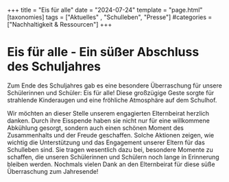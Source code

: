 +++
title = "Eis für alle"
date = "2024-07-24"
template = "page.html"
[taxonomies]
tags = ["Aktuelles" , "Schulleben", "Presse"]
#categories = ["Nachhaltigkeit & Ressourcen"]
+++
# Eis für alle - Ein süßer Abschluss des Schuljahres
Zum Ende des Schuljahres gab es eine besondere Überraschung für unsere Schülerinnen und Schüler: Eis für alle! Diese großzügige Geste sorgte für strahlende Kinderaugen und eine fröhliche Atmosphäre auf dem Schulhof.

<!-- more -->

Wir möchten an dieser Stelle unserem engagierten Elternbeirat herzlich danken. Durch ihre Eisspende haben sie nicht nur für eine willkommene Abkühlung gesorgt, sondern auch einen schönen Moment des Zusammenhalts und der Freude geschaffen.
Solche Aktionen zeigen, wie wichtig die Unterstützung und das Engagement unserer Eltern für das Schulleben sind. Sie tragen wesentlich dazu bei, besondere Momente zu schaffen, die unseren Schülerinnen und Schülern noch lange in Erinnerung bleiben werden.
Nochmals vielen Dank an den Elternbeirat für diese süße Überraschung zum Jahresende!
